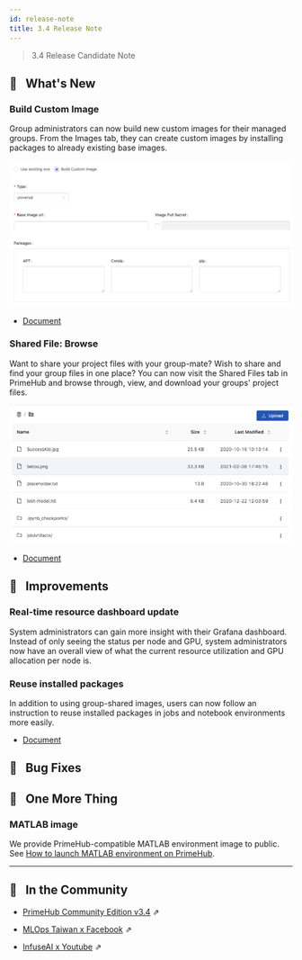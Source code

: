 ```yaml
---
id: release-note
title: 3.4 Release Note
---
```


> 3.4 Release Candidate Note

## 🌟 &NonBreakingSpace; What's New

### Build Custom Image

Group administrators can now build new custom images for their managed groups. From the Images tab, they can create custom images by installing packages to already existing base images.

![](assets/group-image-custom.png)

+ [Document](group-image)

### Shared File: Browse

Want to share your project files with your group-mate? Wish to share and find your group files in one place? You can now visit the Shared Files tab in PrimeHub and browse through, view, and download your groups' project files.

![](assets/shared-file-list.png)

+ [Document](shared-files)


## 🚀 &NonBreakingSpace; Improvements

### Real-time resource dashboard update

System administrators can gain more insight with their Grafana dashboard. Instead of only seeing the status per node and GPU, system administrators now have an overall view of what the current resource utilization and GPU allocation per node is.

### Reuse installed packages

In addition to using group-shared images, users can now follow an instruction to reuse installed packages in jobs and notebook environments more easily.

+ [Document](tasks/customize-job-runtime)

## 🧰 &NonBreakingSpace; Bug Fixes

## 💫 &NonBreakingSpace; One More Thing

### MATLAB image

We provide PrimeHub-compatible MATLAB environment image to public. See [How to launch MATLAB environment on PrimeHub](tasks/matlab-img).

---

## 🎪 &NonBreakingSpace; In the Community

+ [PrimeHub Community Edition v3.4](https://github.com/InfuseAI/primehub/releases) &neArr;

+ [MLOps Taiwan x Facebook](https://www.facebook.com/groups/mlopstw/) &neArr;

+ [InfuseAI x Youtube](https://www.youtube.com/channel/UCbbRUfqKPWfZxZY62Pian-g) &neArr;
